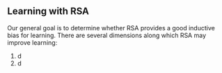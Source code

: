 ## Learning with RSA

Our general goal is to determine whether RSA provides a good inductive bias for learning. There are several dimensions along which RSA may improve learning:
1. d
2. d